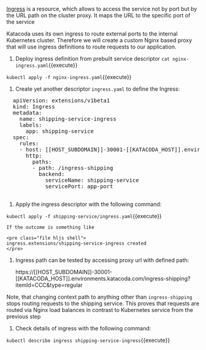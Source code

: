 [Ingress](https://kubernetes.io/docs/concepts/services-networking/ingress/) is a resource, which allows to access the service not by port but by the URL path on the cluster proxy. It maps the URL to the specific port of the service

Katacoda uses its own ingress to route external ports to the internal Kubernetes cluster. Therefore we will create a custom Nginx based proxy that will use ingress definitions to route requests to our application.

1. Deploy ingress definition from prebuilt service descriptor `cat nginx-ingress.yaml`{{execute}}

  `kubectl apply -f nginx-ingress.yaml`{{execute}}

1. Create yet another descriptor `ingress.yaml` to define the Ingress:

  <pre class="file hljs yaml"  data-filename="ingress.yaml" data-target="replace">
  apiVersion: extensions/v1beta1
  kind: Ingress
  metadata:
    name: shipping-service-ingress
    labels:
      app: shipping-service
  spec:
    rules:
    - host: [[HOST_SUBDOMAIN]]-30001-[[KATACODA_HOST]].environments.katacoda.com
      http:
        paths:
        - path: /ingress-shipping
          backend:
            serviceName: shipping-service
            servicePort: app-port
  </pre>

1. Apply the ingress descriptor with the following command:

  `kubectl apply -f shipping-service/ingress.yaml`{{execute}}

    If the outcome is something like

    <pre class="file hljs shell">
    ingress.extensions/shipping-service-ingress created
    </pre>

1. Ingress path can be tested by accessing proxy url with defined path:

    https://[[HOST_SUBDOMAIN]]-30001-[[KATACODA_HOST]].environments.katacoda.com/ingress-shipping?itemId=CCC&type=regular
  
  Note, that changing context path to anything other than `ingress-shipping` stops routing requests to the shipping service. This proves that requests are routed via Nginx load balances in contrast to Kubernetes service from the previous step  

1. Check details of ingress with the following command:

  `kubectl describe ingress shipping-service-ingress`{{execute}}
